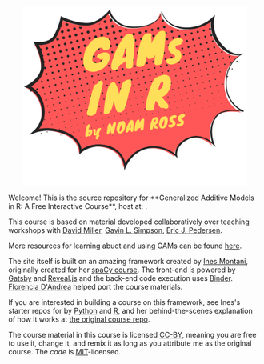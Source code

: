 <p align="center">
<img src="static/logo.svg" align="center" width="450px"/>
</p>
Welcome! This is the source repository for **Generalized Additive Models in R: A Free Interactive Course**, host at: <https://noamross.github.io/gams-in-r-course>.

This course is based on material developed collaboratively over teaching workshops with <a href='http://converged.yt/'>David Miller</a>, <a href='https://www.fromthebottomoftheheap.net/'>Gavin L. Simpson</a>, <a href='https://ericpedersen3.wixsite.com/research'>Eric J. Pedersen</a>.

More resources for learning abuot and using GAMs can be found [here](https://github.com/noamross/gam-resources).

The site itself is built on an amazing framework created by <a href='https://ines.io/'>Ines Montani</a>, originally created for her [spaCy course](https://course.spacy.io).  The front-end is powered by
[Gatsby](http://gatsbyjs.org/) and [Reveal.js](https://revealjs.com) and the
back-end code execution uses [Binder](https://mybinder.org). <a href='https://florencia.netlify.com/'>Florencia D'Andrea</a> helped port the course materials.</p>

If you are interested in building a course on this framework, see Ines's starter repos for by [Python](https://github.com/ines/course-starter-python) and [R](https://github.com/ines/course-starter-python), and her behind-the-scenes explanation of how it works at [the original course repo](https://github.com/ines/spacy-course#-faq).

The course material in this course is licensed [CC-BY](https://creativecommons.org/licenses/by/4.0/), meaning you are free to use it, change it, and remix it as long as you attribute me as the original course.  The _code_ is [MIT](https://opensource.org/licenses/MIT)-licensed.
